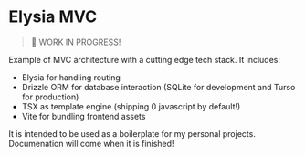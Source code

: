 # Elysia MVC
> 🚧 WORK IN PROGRESS!

Example of MVC architecture with a cutting edge tech stack. It includes:
- Elysia for handling routing
- Drizzle ORM for database interaction (SQLite for development and Turso for production)
- TSX as template engine (shipping 0 javascript by default!)
- Vite for bundling frontend assets

It is intended to be used as a boilerplate for my personal projects. Documenation will come when it is finished!